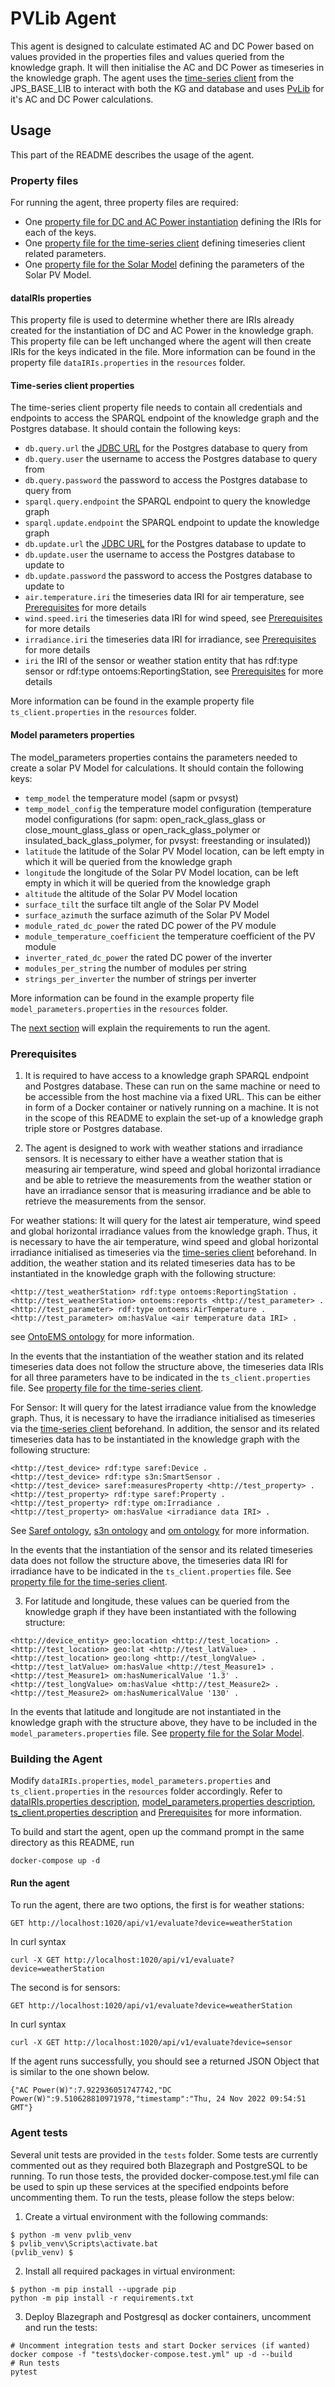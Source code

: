 # PVLib Agent

This agent is designed to calculate estimated AC and DC Power based on values provided in the properties files and values
queried from the knowledge graph. It will then initialise the AC and DC Power as timeseries in the knowledge graph. The 
agent uses the [time-series client](https://github.com/cambridge-cares/TheWorldAvatar/tree/develop/JPS_BASE_LIB/src/main/java/uk/ac/cam/cares/jps/base/timeseries)
from the JPS_BASE_LIB to interact with both the KG and database and uses [PvLib](https://pvlib-python.readthedocs.io/en/stable/)
for it's AC and DC Power calculations.

## Usage 
This part of the README describes the usage of the agent.   

### Property files
For running the agent, three property files are required:
- One [property file for DC and AC Power instantiation](#dataIRIs-properties) defining the IRIs for each of the keys.
- One [property file for the time-series client](#time-series-client-properties) defining timeseries client related parameters.
- One [property file for the Solar Model](#model_parameters-properties) defining the parameters of the Solar PV Model.

#### dataIRIs properties
This property file is used to determine whether there are IRIs already created for the instantiation of DC and AC Power
in the knowledge graph. This property file can be left unchanged where the agent will then create IRIs for the keys indicated
in the file. More information can be found in the property file `dataIRIs.properties` in the `resources` folder.

#### Time-series client properties
The time-series client property file needs to contain all credentials and endpoints to access the SPARQL endpoint of the knowledge graph and the Postgres database. It should contain the following keys:
- `db.query.url` the [JDBC URL](https://www.postgresql.org/docs/7.4/jdbc-use.html) for the Postgres database to query from
- `db.query.user` the username to access the Postgres database to query from
- `db.query.password` the password to access the Postgres database to query from
- `sparql.query.endpoint` the SPARQL endpoint to query the knowledge graph
- `sparql.update.endpoint` the SPARQL endpoint to update the knowledge graph
- `db.update.url` the [JDBC URL](https://www.postgresql.org/docs/7.4/jdbc-use.html) for the Postgres database to update to
- `db.update.user` the username to access the Postgres database to update to
- `db.update.password` the password to access the Postgres database to update to
- `air.temperature.iri` the timeseries data IRI for air temperature, see [Prerequisites](#prerequisites) for more details
- `wind.speed.iri` the timeseries data IRI for wind speed, see [Prerequisites](#prerequisites) for more details
- `irradiance.iri` the timeseries data IRI for irradiance, see [Prerequisites](#prerequisites) for more details
- `iri` the IRI of the sensor or weather station entity that has rdf:type sensor or rdf:type ontoems:ReportingStation, see [Prerequisites](#prerequisites) for more details

More information can be found in the example property file `ts_client.properties` in the `resources` folder.

#### Model parameters properties
The model_parameters properties contains the parameters needed to create a solar PV Model for calculations. It should contain the following keys:
- `temp_model` the temperature model (sapm or pvsyst)
- `temp_model_config` the temperature model configuration (temperature model configurations (for sapm: open_rack_glass_glass or close_mount_glass_glass or open_rack_glass_polymer or insulated_back_glass_polymer, for pvsyst: freestanding or insulated))
- `latitude` the latitude of the Solar PV Model location, can be left empty in which it will be queried from the knowledge graph
- `longitude` the longitude of the Solar PV Model location, can be left empty in which it will be queried from the knowledge graph
- `altitude` the altitude of the Solar PV Model location
- `surface_tilt` the surface tilt angle of the Solar PV Model
- `surface_azimuth` the surface azimuth of the Solar PV Model
- `module_rated_dc_power` the rated DC power of the PV module
- `module_temperature_coefficient` the temperature coefficient of the PV module
- `inverter_rated_dc_power` the rated DC power of the inverter
- `modules_per_string` the number of modules per string
- `strings_per_inverter` the number of strings per inverter

More information can be found in the example property file `model_parameters.properties` in the `resources` folder.

The [next section](#prerequisites) will explain the requirements to run the agent.

### Prerequisites
1. It is required to have access to a knowledge graph SPARQL endpoint and Postgres database. These can run on the same machine or need to be accessible from the host machine via a fixed URL.
This can be either in form of a Docker container or natively running on a machine. It is not in the scope of this README to explain the set-up of a knowledge graph triple store or Postgres database.

2. The agent is designed to work with weather stations and irradiance sensors. It is necessary to either have a weather station that is measuring
air temperature, wind speed and global horizontal irradiance and be able to retrieve the measurements from the weather station or have an irradiance
sensor that is measuring irradiance and be able to retrieve the measurements from the sensor.

For weather stations:
It will query for the latest air temperature, wind speed and global horizontal irradiance values from the knowledge graph.
Thus, it is necessary to have the air temperature, wind speed and global horizontal irradiance initialised as timeseries via the [time-series client](https://github.com/cambridge-cares/TheWorldAvatar/tree/develop/JPS_BASE_LIB/src/main/java/uk/ac/cam/cares/jps/base/timeseries)
beforehand. In addition, the weather station and its related timeseries data has to be instantiated in the knowledge graph with the following structure:
```
<http://test_weatherStation> rdf:type ontoems:ReportingStation .
<http://test_weatherStation> ontoems:reports <http://test_parameter> .
<http://test_parameter> rdf:type ontoems:AirTemperature .
<http://test_parameter> om:hasValue <air temperature data IRI> .
```
see [OntoEMS ontology](https://github.com/cambridge-cares/TheWorldAvatar/tree/main/JPS_Ontology/ontology/ontoems) for more information.

In the events that the instantiation of the weather station and its related timeseries data does not follow the structure above,
the timeseries data IRIs for all three parameters have to be indicated in the `ts_client.properties` file. See [property file for the time-series client](#time-series-client-properties).

For Sensor:
It will query for the latest irradiance value from the knowledge graph. Thus, it is necessary to have the irradiance initialised as timeseries via the [time-series client](https://github.com/cambridge-cares/TheWorldAvatar/tree/develop/JPS_BASE_LIB/src/main/java/uk/ac/cam/cares/jps/base/timeseries)
beforehand. In addition, the sensor and its related timeseries data has to be instantiated in the knowledge graph with the following structure:
```
<http://test_device> rdf:type saref:Device .
<http://test_device> rdf:type s3n:SmartSensor .
<http://test_device> saref:measuresProperty <http://test_property> .
<http://test_property> rdf:type saref:Property .
<http://test_property> rdf:type om:Irradiance .
<http://test_property> om:hasValue <irradiance data IRI> .
```
See [Saref ontology](https://saref.etsi.org/), [s3n ontology](https://recherche.imt-atlantique.fr/info/ontologies/sms/s3n/)
and [om ontology](http://www.ontology-of-units-of-measure.org/page/om-2) for more information.

In the events that the instantiation of the sensor and its related timeseries data does not follow the structure above,
the timeseries data IRI for irradiance have to be indicated in the `ts_client.properties` file. See [property file for the time-series client](#time-series-client-properties).

3. For latitude and longitude, these values can be queried from the knowledge graph if they have been instantiated with the following structure:
```
<http://device_entity> geo:location <http://test_location> .
<http://test_location> geo:lat <http://test_latValue> .
<http://test_location> geo:long <http://test_longValue> .
<http://test_latValue> om:hasValue <http://test_Measure1> .
<http://test_Measure1> om:hasNumericalValue '1.3' .
<http://test_longValue> om:hasValue <http://test_Measure2> .
<http://test_Measure2> om:hasNumericalValue '130' .
```
In the events that latitude and longitude are not instantiated in the knowledge graph with the structure above, they have to
be included in the `model_parameters.properties` file. See [property file for the Solar Model](#model_parameters-properties).

### Building the Agent

Modify `dataIRIs.properties`, `model_parameters.properties` and `ts_client.properties` in the `resources` folder accordingly. 
Refer to [dataIRIs.properties description]((#dataIRIs-properties)), [model_parameters.properties description](#model_parameters-properties), [ts_client.properties description](#time-series-client-properties)
and [Prerequisites](#prerequisites) for more information.

To build and start the agent, open up the command prompt in the same directory as this README, run
```
docker-compose up -d
```

#### Run the agent
To run the agent, there are two options, the first is for weather stations:
```
GET http://localhost:1020/api/v1/evaluate?device=weatherStation
```
In curl syntax
```
curl -X GET http://localhost:1020/api/v1/evaluate?device=weatherStation
```
The second is for sensors:
```
GET http://localhost:1020/api/v1/evaluate?device=weatherStation
```
In curl syntax
```
curl -X GET http://localhost:1020/api/v1/evaluate?device=sensor
```
If the agent runs successfully, you should see a returned JSON Object that is similar to the one shown below.
```
{"AC Power(W)":7.922936051747742,"DC Power(W)":9.510628810971978,"timestamp":"Thu, 24 Nov 2022 09:54:51 GMT"}
```

### Agent tests
Several unit tests are provided in the `tests` folder. Some tests are currently commented out as they required both 
Blazegraph and PostgreSQL to be running. To run those tests, the provided docker-compose.test.yml file can be used 
to spin up these services at the specified endpoints before uncommenting them. To run the tests, please follow the steps below:

1. Create a virtual environment with the following commands:
```
$ python -m venv pvlib_venv
$ pvlib_venv\Scripts\activate.bat
(pvlib_venv) $
```
2. Install all required packages in virtual environment:
```
$ python -m pip install --upgrade pip
python -m pip install -r requirements.txt
```
3. Deploy Blazegraph and Postgresql as docker containers, uncomment and run the tests:
```
# Uncomment integration tests and start Docker services (if wanted)
docker compose -f "tests\docker-compose.test.yml" up -d --build 
# Run tests
pytest
```
